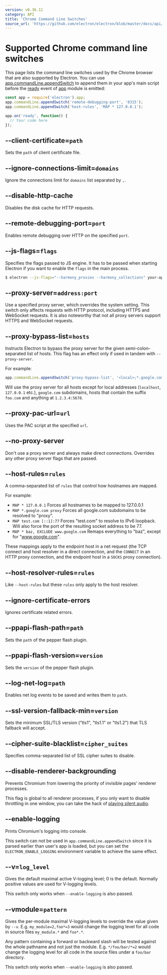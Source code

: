 ```yaml
---
version: v0.36.11
category: API
title: 'Chrome Command Line Switches'
source_url: 'https://github.com/electron/electron/blob/master/docs/api/chrome-command-line-switches.md'
---
```


# Supported Chrome command line switches

This page lists the command line switches used by the Chrome browser that are
also supported by Electron. You can use
[app.commandLine.appendSwitch][append-switch] to append them in your app's main
script before the [ready][ready] event of [app][app] module is emitted:

```javascript
const app = require('electron').app;
app.commandLine.appendSwitch('remote-debugging-port', '8315');
app.commandLine.appendSwitch('host-rules', 'MAP * 127.0.0.1');

app.on('ready', function() {
  // Your code here
});
```

## --client-certificate=`path`

Sets the `path` of client certificate file.

## --ignore-connections-limit=`domains`

Ignore the connections limit for `domains` list separated by `,`.

## --disable-http-cache

Disables the disk cache for HTTP requests.

## --remote-debugging-port=`port`

Enables remote debugging over HTTP on the specified `port`.

## --js-flags=`flags`

Specifies the flags passed to JS engine. It has to be passed when starting
Electron if you want to enable the `flags` in the main process.

```bash
$ electron --js-flags="--harmony_proxies --harmony_collections" your-app
```

## --proxy-server=`address:port`

Use a specified proxy server, which overrides the system setting. This switch
only affects requests with HTTP protocol, including HTTPS and WebSocket
requests. It is also noteworthy that not all proxy servers support HTTPS and
WebSocket requests.

## --proxy-bypass-list=`hosts`

Instructs Electron to bypass the proxy server for the given semi-colon-separated
list of hosts. This flag has an effect only if used in tandem with
`--proxy-server`.

For example:

```javascript
app.commandLine.appendSwitch('proxy-bypass-list', '<local>;*.google.com;*foo.com;1.2.3.4:5678')
```

Will use the proxy server for all hosts except for local addresses (`localhost`,
`127.0.0.1` etc.), `google.com` subdomains, hosts that contain the suffix
`foo.com` and anything at `1.2.3.4:5678`.

## --proxy-pac-url=`url`

Uses the PAC script at the specified `url`.

## --no-proxy-server

Don't use a proxy server and always make direct connections. Overrides any other
proxy server flags that are passed.

## --host-rules=`rules`

A comma-separated list of `rules` that control how hostnames are mapped.

For example:

* `MAP * 127.0.0.1` Forces all hostnames to be mapped to 127.0.0.1
* `MAP *.google.com proxy` Forces all google.com subdomains to be resolved to
  "proxy".
* `MAP test.com [::1]:77` Forces "test.com" to resolve to IPv6 loopback. Will
  also force the port of the resulting socket address to be 77.
* `MAP * baz, EXCLUDE www.google.com` Remaps everything to "baz", except for
  "www.google.com".

These mappings apply to the endpoint host in a net request (the TCP connect
and host resolver in a direct connection, and the `CONNECT` in an HTTP proxy
connection, and the endpoint host in a `SOCKS` proxy connection).

## --host-resolver-rules=`rules`

Like `--host-rules` but these `rules` only apply to the host resolver.

## --ignore-certificate-errors

Ignores certificate related errors.

## --ppapi-flash-path=`path`

Sets the `path` of the pepper flash plugin.

## --ppapi-flash-version=`version`

Sets the `version` of the pepper flash plugin.

## --log-net-log=`path`

Enables net log events to be saved and writes them to `path`.

## --ssl-version-fallback-min=`version`

Sets the minimum SSL/TLS version ("tls1", "tls1.1" or "tls1.2") that TLS
fallback will accept.

## --cipher-suite-blacklist=`cipher_suites`

Specifies comma-separated list of SSL cipher suites to disable.

## --disable-renderer-backgrounding

Prevents Chromium from lowering the priority of invisible pages' renderer
processes.

This flag is global to all renderer processes, if you only want to disable
throttling in one window, you can take the hack of
[playing silent audio][play-silent-audio].

## --enable-logging

Prints Chromium's logging into console.

This switch can not be used in `app.commandLine.appendSwitch` since it is parsed
earlier than user's app is loaded, but you can set the `ELECTRON_ENABLE_LOGGING`
environment variable to achieve the same effect.

## --v=`log_level`

Gives the default maximal active V-logging level; 0 is the default. Normally
positive values are used for V-logging levels.

This switch only works when `--enable-logging` is also passed.

## --vmodule=`pattern`

Gives the per-module maximal V-logging levels to override the value given by
`--v`. E.g. `my_module=2,foo*=3` would change the logging level for all code in
source files `my_module.*` and `foo*.*`.

Any pattern containing a forward or backward slash will be tested against the
whole pathname and not just the module. E.g. `*/foo/bar/*=2` would change the
logging level for all code in the source files under a `foo/bar` directory.

This switch only works when `--enable-logging` is also passed.

[app]: http://electron.atom.io/docs/v0.36.11/api/app
[append-switch]: http://electron.atom.io/docs/v0.36.11/api/app#appcommandlineappendswitchswitch-value
[ready]: http://electron.atom.io/docs/v0.36.11/api/app#event-ready
[play-silent-audio]: https://github.com/atom/atom/pull/9485/files
